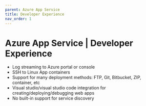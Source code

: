 ```yaml
---
parent: Azure App Service
title: Developer Experience
nav_order: 1
---
```

# Azure App Service | Developer Experience
* Log streaming to Azure portal or console
* SSH to Linux App containers
* Support for many deployment methods: FTP, Git, Bitbucket, ZIP, container, etc
* Visual studio/visual studio code integration for creating/deploying/debugging web apps
* No built-in support for service discovery
